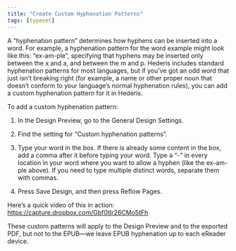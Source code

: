 ```yaml
---
title: "Create Custom Hyphenation Patterns"
tags: [typeset]
---
```

 
<html><body><section data-type="chapter" class="hsecchapter" data-hederis-type="hsecchapter" id="custom-hyphenation-patterns" data-pi-attrs="id: custom-hyphenation-patterns; data-tags: typeset;" role="doc-chapter" data-tags="typeset" data-author-name=" " data-book-title=" " title="Create Custom Hyphenation Patterns"><p class="hblkp" data-hederis-type="hblkp" id="pKp3rncqM">A &#8220;hyphenation pattern&#8221; determines how hyphens can be inserted into a word. For example, a hyphenation pattern for the word example might look like this: &#8220;ex-am-ple&#8221;, specifying that hyphens may be inserted only between the x and a, and between the m and p. Hederis includes standard hyphenation patterns for most languages, but if you&#8217;ve got an odd word that just isn&#8217;t breaking right (for example, a name or other proper noun that doesn&#8217;t conform to your language&#8217;s normal hyphenation rules), you can add a custom hyphenation pattern for it in Hederis.</p><p class="hblkp" data-hederis-type="hblkp" id="piKcW2Boi">To add a custom hyphenation pattern:</p><ol class="hwprnumlist" data-hederis-type="hwprnumlist" id="pbqNHvdfj"><li class="hblkoli" data-hederis-type="hblkoli" id="lin3EYi3Ad"><p class="hblkoli" data-hederis-type="hblklip" id="p7iviGrso">In the Design Preview, go to the General Design Settings.</p></li><li class="hblkoli" data-hederis-type="hblkoli" id="liYQFJHJf9"><p class="hblkoli" data-hederis-type="hblklip" id="p0lVPM8K3">Find the setting for &#8220;Custom hyphenation patterns&#8221;.</p></li><li class="hblkoli" data-hederis-type="hblkoli" id="lirQAcEEu2"><p class="hblkoli" data-hederis-type="hblklip" id="pW4pGs4qy">Type your word in the box. If there is already some content in the box, add a comma after it before typing your word. Type a &#8220;-&#8221; in every location in your word where you want to allow a hyphen (like the ex-am-ple above). If you need to type multiple distinct words, separate them with commas.</p></li><li class="hblkoli" data-hederis-type="hblkoli" id="liLYjAo5nv"><p class="hblkoli" data-hederis-type="hblklip" id="pOrk9PipA">Press Save Design, and then press Reflow Pages.</p></li></ol><p class="hblkp" data-hederis-type="hblkp" id="pbTYfEsrc">Here&#8217;s a quick video of this in action: <a href="https://capture.dropbox.com/Gbf0tIr26CMo5tFh" class="hspana" data-hederis-type="hspana" id="pCj57PCxx">https://capture.dropbox.com/Gbf0tIr26CMo5tFh</a></p><p class="hblkp" data-hederis-type="hblkp" id="po5YSPga6">These custom patterns will apply to the Design Preview and to the exported PDF, but not to the EPUB&#8212;we leave EPUB hyphenation up to each eReader device.</p></section></body></html>
